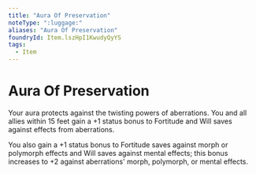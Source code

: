 ```yaml
---
title: "Aura Of Preservation"
noteType: ":luggage:"
aliases: "Aura Of Preservation"
foundryId: Item.lszHpI1KwudyQyYS
tags:
  - Item
---
```


# Aura Of Preservation

Your aura protects against the twisting powers of aberrations. You and all allies within 15 feet gain a +1 status bonus to Fortitude and Will saves against effects from aberrations.

You also gain a +1 status bonus to Fortitude saves against morph or polymorph effects and Will saves against mental effects; this bonus increases to +2 against aberrations' morph, polymorph, or mental effects.


